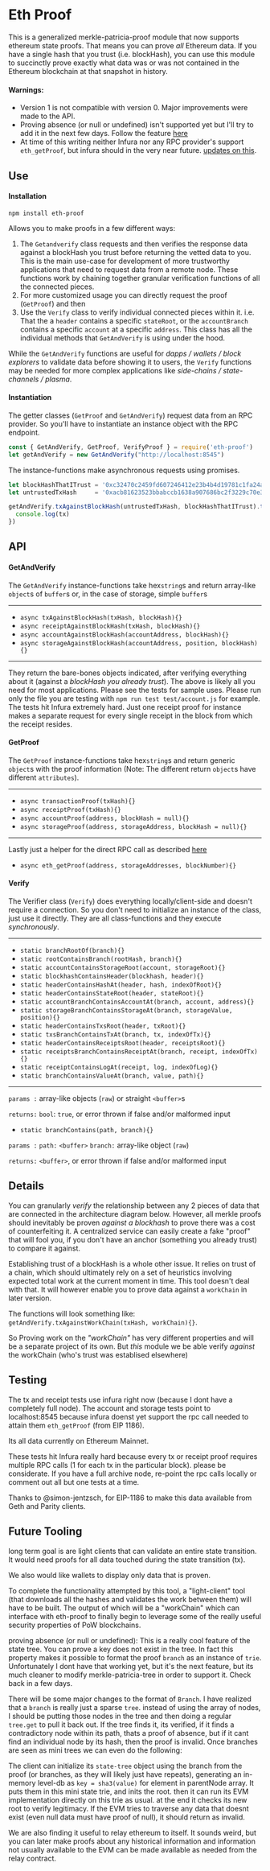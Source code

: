 # Eth Proof

This is a generalized merkle-patricia-proof module that now supports ethereum state proofs. That means you can prove _all_ Ethereum data. If you have a single hash that you trust (i.e. blockHash), you can use this module to succinctly prove exactly what data was or was not contained in the Ethereum blockchain at that snapshot in history.

#### Warnings:

- Version 1 is not compatible with version 0. Major improvements were made to the API.
- Proving absence (or null or undefined) isn't supported yet but I'll try to add it in the next few days. Follow the feature [here](https://github.com/zmitton/eth-proof/issues/8)
- At time of this writing neither Infura nor any RPC provider's support `eth_getProof`, but infura should in the very near future. [updates on this](https://github.com/zmitton/eth-proof/issues/9).


## Use

#### Installation 

```
npm install eth-proof
```

Allows you to make proofs in a few different ways:

1. The `Getandverify` class requests and then verifies the response data against a blockHash you trust before returning the vetted data to you. This is the main use-case for development of more trustworthy applications that need to request data from a remote node. These functions work by chaining together granular verification functions of all the connected pieces.
2. For more customized usage you can directly request the proof (`GetProof`) and then 
3. Use the `Verify` class to verify individual connected pieces within it. i.e. That the a `header` contains a specific `stateRoot`, or the `accountBranch` contains a specific `account` at a specific `address`. This class has all the individual methods that `GetAndVerify` is using under the hood. 

While the `GetAndVerify` functions are useful for _dapps / wallets / block explorers_  to validate data before showing it to users, the `Verify` functions may be needed for more complex applications like _side-chains / state-channels / plasma_.


#### Instantiation

The getter classes (`GetProof` and `GetAndVerify`) request data from an RPC provider. So you'll have to instantiate an instance object with the RPC endpoint. 

```javascript
const { GetAndVerify, GetProof, VerifyProof } = require('eth-proof')
let getAndVerify = new GetAndVerify("http://localhost:8545")
```

The instance-functions make asynchronous requests using promises.

```javascript
let blockHashThatITrust = '0xc32470c2459fd607246412e23b4b4d19781c1fa24a603d47a5bc066be3b5c0af'
let untrustedTxHash     = '0xacb81623523bbabccb1638a907686bc2f3229c70e3ab51777bef0a635f3ac03f'

getAndVerify.txAgainstBlockHash(untrustedTxHash, blockHashThatITrust).then((tx)=>{
  console.log(tx)
})
```


## API


#### GetAndVerify

The `GetAndVerify` instance-functions take hex`string`s and return array-like `object`s of `buffer`s or, in the case of storage, simple `buffer`s

-----
- `async txAgainstBlockHash(txHash, blockHash){}`
- `async receiptAgainstBlockHash(txHash, blockHash){}`
- `async accountAgainstBlockHash(accountAddress, blockHash){}`
- `async storageAgainstBlockHash(accountAddress, position, blockHash){}`
-----

They return the bare-bones objects indicated, after verifying everything about it (against a _blockHash you already trust_). The above is likely all you need for most applications. Please see the tests for sample uses. Please run only the file you are testing with `npm run test test/account.js` for example. The tests hit Infura extremely hard. Just one receipt proof for instance makes a separate request for every single receipt in the block from which the receipt resides.

#### GetProof

The `GetProof` instance-functions take hex`string`s and return generic `object`s with the proof information (Note: The different return `object`s have different `attributes`).

-----
- `async transactionProof(txHash){}`
- `async receiptProof(txHash){}`
- `async accountProof(address, blockHash = null){}`
- `async storageProof(address, storageAddress, blockHash = null){}`
-----

Lastly just a helper for the direct RPC call as described [here](https://github.com/ethereum/wiki/wiki/JSON-RPC#eth_getproof)
- `async eth_getProof(address, storageAddresses, blockNumber){}`

#### Verify

The Verifier class (`Verify`) does everything locally/client-side and doesn't require a connection. So you don't need to initialize an instance of the class, just use it directly. They are all class-functions and they execute _synchronously_.

-----
- `static branchRootOf(branch){}`
- `static rootContainsBranch(rootHash, branch){}`
- `static accountContainsStorageRoot(account, storageRoot){}`
- `static blockhashContainsHeader(blockhash, header){}`
- `static headerContainsHashAt(header, hash, indexOfRoot){}`
- `static headerContainsStateRoot(header, stateRoot){}`
- `static accountBranchContainsAccountAt(branch, account, address){}`
- `static storageBranchContainsStorageAt(branch, storageValue, position){}`
- `static headerContainsTxsRoot(header, txRoot){}`
- `static txsBranchContainsTxAt(branch, tx, indexOfTx){}`
- `static headerContainsReceiptsRoot(header, receiptsRoot){}`
- `static receiptsBranchContainsReceiptAt(branch, receipt, indexOfTx){}`
- `static receiptContainsLogAt(receipt, log, indexOfLog){}`
- `static branchContainsValueAt(branch, value, path){}`
-----

`params :` array-like objects (`raw`) or straight `<buffer>`s

`returns:` `bool`: `true`, or error thrown if false and/or malformed input

- `static branchContains(path, branch){}`

`params :` `path:` `<buffer>` `branch:` array-like object (`raw`)

`returns:` `<buffer>`, or error thrown if false and/or malformed input

<!-- * `GetProof` builds the proof - these request data from the blockchains so you'll have to instantiate a GetProof object with an rpc endpoint. It's functions are async using promises.

* `Verify`ing that a given proof is correct - Can/should be done locally/client-side. These functions are synchronous and require no connections, so they are class-level functions - no instantiation needed. -->


## Details


You can granularly *verify* the relationship between any 2 pieces of data that are connected in the architecture diagram below. However, all merkle proofs should inevitably be proven *against a blockhash* to prove there was a cost of counterfeiting it. A centralized service can easily create a fake "proof" that will fool you, if you don't have an anchor (something you already trust) to compare it against.

Establishing trust of a blockHash is a whole other issue. It relies on trust of a chain, which should ultimately rely on a set of heuristics involving expected total work at the current moment in time. This tool doesn't deal with that. It will however enable you to prove data against a `workChain` in later version. 

The functions will look something like: `getAndVerify.txAgainstWorkChain(txHash, workChain){}`.

So Proving work on the _"workChain"_ has very different properties and will be a separate project of its own. But _this_ module we be able verify _against_ the workChain (who's trust was establised elsewhere)

<!-- ```javascript
var txHash = '0xb53f752216120e8cbe18783f41c6d960254ad59fac16229d4eaec5f7591319de'
eP.getTransactionProof(txHash).then((result)=>{
  // console.log(result) // I now have a proof object

  // I can now verify the proof against a blockhash I trust.
  var myTrustedBlockHash = Buffer.from('f82990de9b368d810ce4b858c45717737245aa965771565f8a41df4c75acc171','hex')
  var verified = EP.transaction(result.path, result.value, result.parentNodes, result.header, myTrustedBlockHash)
  console.log(verified) // true
}).catch((e)=>{console.log(e)})
``` -->


## Testing


The tx and receipt tests use infura right now (because I dont have a completely full node). The account and storage tests point to localhost:8545 because infura doenst yet support the rpc call needed to attain them `eth_getProof` (from EIP 1186).

Its all data currently on Ethereum Mainnet.

These tests hit Infura really hard because every tx or receipt proof requires multiple RPC calls (1 for each tx in the particular block). please be considerate. If you have a full archive node, re-point the rpc calls locally or comment out all but one tests at a time.

Thanks to @simon-jentzsch, for EIP-1186 to make this data available from Geth and Parity clients.


## Future Tooling


long term goal is are light clients that can validate an entire state transition. It would need proofs for all data touched during the state transition (tx).

We also would like wallets to display only data that is proven.

To complete the functionality attempted by this tool, a "light-client" tool (that downloads all the hashes and validates the work between them) will have to be built. The output of which will be a "workChain" which can interface with eth-proof to finally begin to leverage some of the really useful security properties of PoW blockchains.

proving absence (or null or undefined):
This is a really cool feature of the state tree. You can prove a key does not exist in the tree. In fact this property makes it possible to format the proof `branch` as an instance of `trie`. Unfortunately I dont have that working yet, but it's the next feature, but its much cleaner to modify merkle-patricia-tree in order to support it. Check back in a few days.

There will be some major changes to the format of `Branch`. I have realized that a `branch` is really just a sparse `tree`. instead of using the array of nodes, I should be putting those nodes in the tree and then doing a regular `tree.get` to pull it back out. If the tree finds it, its verified, if it finds a contradictory node within its path, thats a proof of absence, but if it cant find an individual node by its hash, then the proof is invalid. Once branches are seen as mini trees we can even do the following:

The client can initialize its `state-tree` object using the branch from the proof (or branches, as they will likely just have repeats), generating an in-memory level-db as `key = sha3(value)` for element in parentNode array. It puts them in this mini state trie, and inits the root. then it can run its EVM implementation directly on this trie as usual. at the end it checks its new root to verify legitimacy. If the EVM tries to traverse any data that doesnt exist (even null data must have proof of null), it should return as invalid.

We are also finding it useful to relay ethereum to itself. It sounds weird, but you can later make proofs about any historical information and information not usually available to the EVM can be made available as needed from the relay contract.
